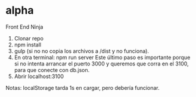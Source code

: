 # alpha
Front End Ninja

1. Clonar repo
2. npm install
3. gulp (si no no copia los archivos a /dist y no funciona).
4. En otra terminal: npm run server
Este último paso es importante porque si no intenta arrancar el puerto 3000 y queremos que corra en el 3100, para que conecte con db.json.
5. Abrir localhost:3100

Notas:  localStorage tarda 1s en cargar, pero debería funcionar. 

